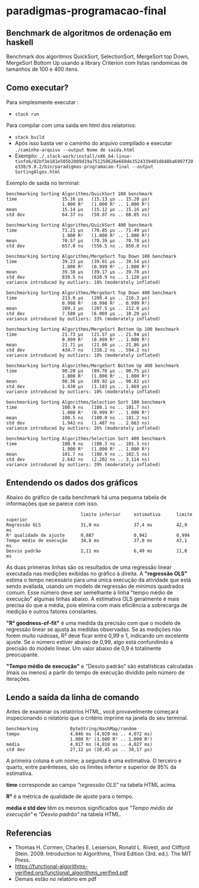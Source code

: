 # paradigmas-programacao-final

## Benchmark de algoritmos de ordenação em haskell

Benchmark dos algoritmos QuickSort, SelectionSort, MergeSort top Down, MergeSort Bottom Up usando a library Criterion com listas randomicas de tamanhos de 100 e 400 itens. 

## Como executar?
Para simplesmente executar : 
* `stack run`


Para compilar com uma saida em html dos relatorios: 
* `stack build`
* Após isso basta ver o caminho do arquivo compilado e executar `./caminho-arquivo --output Nome de saida.html`
* Exemplo: `./.stack-work/install/x86_64-linux-tinfo6/82bf3e181e505b2809d19a751250626e660de3524339401d848ba6907f20e338/9.0.2/bin/paradigmas-programacao-final --output SortingAlgos.html`

Exemplo de saida no terminal: 
```
benchmarking Sorting Algorithms/QuickSort 100 benchmark
time                 15.16 μs   (15.13 μs .. 15.20 μs)
                     1.000 R²   (1.000 R² .. 1.000 R²)
mean                 15.14 μs   (15.12 μs .. 15.16 μs)
std dev              64.37 ns   (50.07 ns .. 88.05 ns)

benchmarking Sorting Algorithms/QuickSort 400 benchmark
time                 71.21 μs   (70.85 μs .. 71.49 μs)
                     1.000 R²   (1.000 R² .. 1.000 R²)
mean                 70.57 μs   (70.39 μs .. 70.78 μs)
std dev              657.0 ns   (556.5 ns .. 850.8 ns)

benchmarking Sorting Algorithms/MergeSort Top Down 100 benchmark
time                 39.23 μs   (39.01 μs .. 39.54 μs)
                     1.000 R²   (0.999 R² .. 1.000 R²)
mean                 39.38 μs   (39.17 μs .. 39.70 μs)
std dev              839.5 ns   (620.9 ns .. 1.128 μs)
variance introduced by outliers: 18% (moderately inflated)

benchmarking Sorting Algorithms/MergeSort Top Down 400 benchmark
time                 213.0 μs   (209.4 μs .. 216.3 μs)
                     0.998 R²   (0.998 R² .. 0.999 R²)
mean                 209.3 μs   (207.5 μs .. 212.0 μs)
std dev              7.580 μs   (6.069 μs .. 10.20 μs)
variance introduced by outliers: 33% (moderately inflated)

benchmarking Sorting Algorithms/MergeSort Bottom Up 100 benchmark
time                 21.73 μs   (21.57 μs .. 21.94 μs)
                     0.999 R²   (0.999 R² .. 1.000 R²)
mean                 21.71 μs   (21.60 μs .. 21.86 μs)
std dev              434.7 ns   (338.2 ns .. 594.2 ns)
variance introduced by outliers: 18% (moderately inflated)

benchmarking Sorting Algorithms/MergeSort Bottom Up 400 benchmark
time                 90.20 μs   (89.78 μs .. 90.75 μs)
                     1.000 R²   (1.000 R² .. 1.000 R²)
mean                 90.36 μs   (89.92 μs .. 90.82 μs)
std dev              1.438 μs   (1.183 μs .. 1.869 μs)
variance introduced by outliers: 10% (moderately inflated)

benchmarking Sorting Algorithms/Selection Sort 100 benchmark
time                 100.9 ns   (100.1 ns .. 101.7 ns)
                     1.000 R²   (0.999 R² .. 1.000 R²)
mean                 100.5 ns   (100.0 ns .. 101.2 ns)
std dev              1.942 ns   (1.487 ns .. 2.663 ns)
variance introduced by outliers: 26% (moderately inflated)

benchmarking Sorting Algorithms/Selection Sort 400 benchmark
time                 100.9 ns   (100.3 ns .. 101.3 ns)
                     1.000 R²   (1.000 R² .. 1.000 R²)
mean                 101.7 ns   (100.9 ns .. 102.5 ns)
std dev              2.642 ns   (2.202 ns .. 3.114 ns)
variance introduced by outliers: 39% (moderately inflated)
```

## Entendendo os dados dos gráficos
Abaixo do gráfico de cada benchmark há uma pequena tabela de informações que se parece com isso.

```
                            limite inferior     estimativa      limite superior
Regressão OLS               31,0 ms             37,4 ms         42,9 ms
R² qualidade de ajuste      0,887               0,942           0,994
Tempo médio de execução     34,8 ms             37,0 ms         43,1 ms
Desvio padrão               2,11 ms             6,49 ms         11,0 ms
```

As duas primeiras linhas são os resultados de uma regressão linear executada nas medições exibidas no gráfico à direita.
A **"regressão OLS"** estima o tempo necessário para uma única execução da atividade que está sendo avaliada, usando um modelo de regressão de mínimos quadrados comum. Esse número deve ser semelhante à linha "tempo médio de execução" algumas linhas abaixo. A estimativa OLS geralmente é mais precisa do que a média, pois elimina com mais eficiência a sobrecarga de medição e outros fatores constantes.

**"R² goodness-of-fit"** é uma medida da precisão com que o modelo de regressão linear se ajusta às medidas observadas. Se as medições não forem muito ruidosas, R² deve ficar entre 0,99 e 1, indicando um excelente ajuste. Se o número estiver abaixo de 0,99, algo está confundindo a precisão do modelo linear. Um valor abaixo de 0,9 é totalmente preocupante.

**"Tempo médio de execução"** e "Desvio padrão" são estatísticas calculadas (mais ou menos) a partir do tempo de execução dividido pelo número de iterações.

## Lendo a saída da linha de comando

Antes de examinar os relatórios HTML, você provavelmente começará inspecionando o relatório que o critério imprime na janela do seu terminal.

```
benchmarking            ByteString/HashMap/random
tempo                   4,046 ms (4,020 ms .. 4,072 ms)
                        1.000 R² (1.000 R² .. 1.000 R²)
média                   4,017 ms (4,010 ms .. 4,027 ms)
std dev                 27,12 μs (20,45 μs .. 38,17 μs)
```
A primeira coluna é um nome; a segunda é uma estimativa. O terceiro e quarto, entre parênteses, são os limites inferior e superior de 95% da estimativa.

**time** corresponde ao campo *"regressão OLS"* na tabela HTML acima.

**R²** é a métrica de qualidade de ajuste para o tempo.

**média e std dev** têm os mesmos significados que *"Tempo médio de execução"* e *"Desvio padrão"* na tabela HTML.
## Referencias
* Thomas H. Cormen, Charles E. Leiserson, Ronald L. Rivest, and Clifford Stein. 2009. Introduction to Algorithms, Third Edition (3rd. ed.). The MIT Press.
* https://functional-algorithms-verified.org/functional_algorithms_verified.pdf
* Demais estão no relatório em pdf